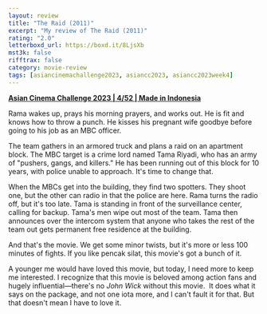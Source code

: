 ```yaml
---
layout: review
title: "The Raid (2011)"
excerpt: "My review of The Raid (2011)"
rating: "2.0"
letterboxd_url: https://boxd.it/8LjsXb
mst3k: false
rifftrax: false
category: movie-review
tags: [asiancinemachallenge2023, asiancc2023, asiancc2023week4]
---
```


<b><a href="https://boxd.it/qaTwm/detail" target="_blank" rel="noopener">Asian Cinema Challenge 2023 | 4/52 | Made in Indonesia</a></b>

Rama wakes up, prays his morning prayers, and works out. He is fit and knows how to throw a punch. He kisses his pregnant wife goodbye before going to his job as an MBC officer.

The team gathers in an armored truck and plans a raid on an apartment block. The MBC target is a crime lord named Tama Riyadi, who has an army of "pushers, gangs, and killers." He has been running out of this block for 10 years, with police unable to approach. It's time to change that.

When the MBCs get into the building, they find two spotters. They shoot one, but the other can radio in that the police are here. Rama turns the radio off, but it's too late. Tama is standing in front of the surveillance center, calling for backup. Tama's men wipe out most of the team. Tama then announces over the intercom system that anyone who takes the rest of the team out gets permanent free residence at the building.

And that's the movie. We get some minor twists, but it's more or less 100 minutes of fights. If you like pencak silat, this movie's got a bunch of it.

A younger me would have loved this movie, but today, I need more to keep me interested. I recognize that this movie is beloved among action fans and hugely influential—there's no <i>John Wick</i> without this movie.  It does what it says on the package, and not one iota more, and I can't fault it for that. But that doesn't mean I have to love it.
